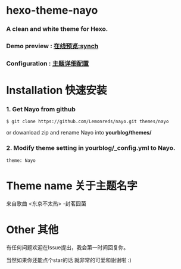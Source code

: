 # hexo-theme-nayo
### A clean and white theme for Hexo.

### Demo preview  : [在线预览:synch](http://synch.site)
### Configuration : [主题详细配置](http://synch.site/2017/11/11/Hexo-theme-Nayo/)

# Installation 快速安装

### 1. Get Nayo from github 
```
$ git clone https://github.com/Lemonreds/nayo.git themes/nayo
```

or dowanload zip and rename Nayo into **yourblog/themes/**  
### 2. Modify theme setting in yourblog/_config.yml to Nayo. 
```
theme: Nayo
```


# Theme name 关于主题名字

来自歌曲 <东京不太热> -封茗囧菌

# Other 其他

有任何问题欢迎在Issue提出，我会第一时间回复你。

当然如果你还能点个star的话 就非常的可爱和谢谢啦 :)